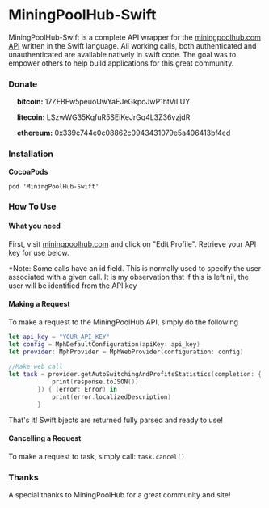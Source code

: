 # MiningPoolHub-Swift
MiningPoolHub-Swift is a complete API wrapper for the [miningpoolhub.com API](https://github.com/miningpoolhub/php-mpos/wiki/API-Reference) written in the Swift language. All working calls, both authenticated and unauthenticated are available natively in swift code. The goal was to empower others to help build applications for this great community.

### Donate

<span><img width=13px src="https://i.pinimg.com/originals/c2/9e/0c/c29e0cba21b01826ab5d87187bd2c793.png" />
</span><span><b>bitcoin:</b>     17ZEBFw5peuoUwYaEJeGkpoJwP1htViLUY </span>


<span><img width=13px src="https://getcoin.site/litecoin/LTC.png" />
</span><span><b>litecoin:</b>     LSzwWG35KqfuR5SEiKeJrGq4L3Z36vzjdR </span>

<span><img width=13px src="https://cdn4.iconfinder.com/data/icons/cryptocoins/227/ETH-alt-128.png" />
</span><span><b>ethereum:</b>     0x339c744e0c08862c0943431079e5a406413bf4ed </span>

### Installation

**CocoaPods**

<code>pod 'MiningPoolHub-Swift'</code>

### How To Use

#### What you need

First, visit [miningpoolhub.com](miningpoolhub.com) and click on "Edit Profile". Retrieve your API key for use below.

*Note: Some calls have an id field. This is normally used to specify the user associated with a given call. It is my observation that if this is left nil, the user will be identified from the API key

#### Making a Request
To make a request to the MiningPoolHub API, simply do the following
```swift
let api_key = "YOUR_API_KEY"
let config = MphDefaultConfiguration(apiKey: api_key)
let provider: MphProvider = MphWebProvider(configuration: config)
        
//Make web call
let task = provider.getAutoSwitchingAndProfitsStatistics(completion: { (response: MphListResponse<MphAutoSwitchingProfitStatistics>) in
            print(response.toJSON())
        }) { (error: Error) in
            print(error.localizedDescription)
        }
```

That's it! Swift bjects are returned fully parsed and ready to use!

#### Cancelling a Request
To make a request to task, simply call: <code>task.cancel()</code>

### Thanks
A special thanks to MiningPoolHub for a great community and site!
